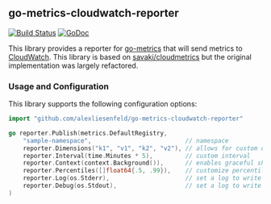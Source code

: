 go-metrics-cloudwatch-reporter 
--------------

[![Build Status](https://github.com/alexliesenfeld/go-metrics-cloudwatch-reporter/actions/workflows/go.yml/badge.svg)](https://github.com/github.com/alexliesenfeld/go-metrics-cloudwatch-reporter/actions/workflows/go.yml/badge.svg)
[![GoDoc](https://godoc.org/github.com/alexliesenfeld/go-metrics-cloudwatch-reporter?status.svg)](https://godoc.org/github.com/alexliesenfeld/go-metrics-cloudwatch-reporter)

This library provides a reporter for [go-metrics](https://github.com/rcrowley/go-metrics) that will send metrics to [CloudWatch](https://aws.amazon.com/cloudwatch/). This library is based on [savaki/cloudmetrics](https://github.com/savaki/cloudmetrics) but the original implementation was largely refactored.

### Usage and Configuration

This library supports the following configuration options:

```go
import "github.com/alexliesenfeld/go-metrics-cloudwatch-reporter"

go reporter.Publish(metrics.DefaultRegistry,
    "sample-namespace",                          // namespace
    reporter.Dimensions("k1", "v1", "k2", "v2"), // allows for custom dimensions
    reporter.Interval(time.Minutes * 5),         // custom interval
    reporter.Context(context.Background()),      // enables graceful shutdown
    reporter.Percentiles([]float64{.5, .99}),    // customize percentiles for histograms and timers
    reporter.Log(os.Stderr),                     // set a log to write errors to
    reporter.Debug(os.Stdout),                   // set a log to write debug messages to
)
```
